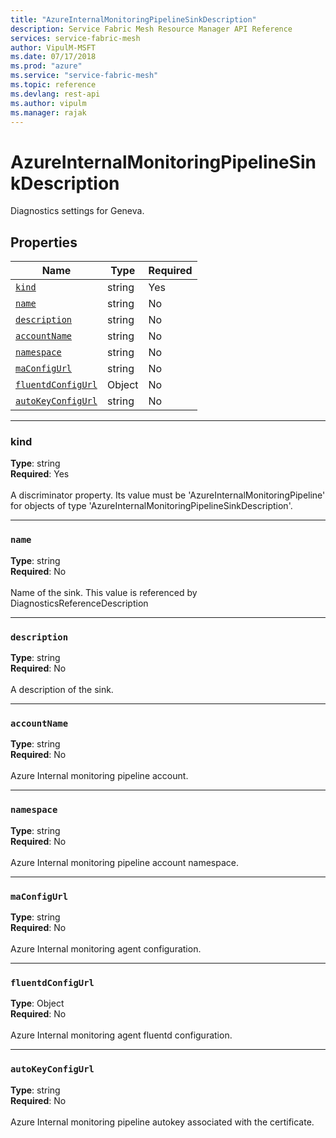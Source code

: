 ```yaml
---
title: "AzureInternalMonitoringPipelineSinkDescription"
description: Service Fabric Mesh Resource Manager API Reference
services: service-fabric-mesh
author: VipulM-MSFT
ms.date: 07/17/2018
ms.prod: "azure"
ms.service: "service-fabric-mesh"
ms.topic: reference
ms.devlang: rest-api
ms.author: vipulm
ms.manager: rajak
---
```

# AzureInternalMonitoringPipelineSinkDescription

Diagnostics settings for Geneva.

## Properties
| Name | Type | Required |
| --- | --- | --- |
| [`kind`](#kind) | string | Yes |
| [`name`](#name) | string | No |
| [`description`](#description) | string | No |
| [`accountName`](#accountname) | string | No |
| [`namespace`](#namespace) | string | No |
| [`maConfigUrl`](#maconfigurl) | string | No |
| [`fluentdConfigUrl`](#fluentdconfigurl) | Object | No |
| [`autoKeyConfigUrl`](#autokeyconfigurl) | string | No |

____
### kind
__Type__: string <br/>
__Required__: Yes <br/>
<br/>
A discriminator property. Its value must be 'AzureInternalMonitoringPipeline' for objects of type 'AzureInternalMonitoringPipelineSinkDescription'.

____
### `name`
__Type__: string <br/>
__Required__: No<br/>
<br/>
Name of the sink. This value is referenced by DiagnosticsReferenceDescription

____
### `description`
__Type__: string <br/>
__Required__: No<br/>
<br/>
A description of the sink.

____
### `accountName`
__Type__: string <br/>
__Required__: No<br/>
<br/>
Azure Internal monitoring pipeline account.

____
### `namespace`
__Type__: string <br/>
__Required__: No<br/>
<br/>
Azure Internal monitoring pipeline account namespace.

____
### `maConfigUrl`
__Type__: string <br/>
__Required__: No<br/>
<br/>
Azure Internal monitoring agent configuration.

____
### `fluentdConfigUrl`
__Type__: Object <br/>
__Required__: No<br/>
<br/>
Azure Internal monitoring agent fluentd configuration.

____
### `autoKeyConfigUrl`
__Type__: string <br/>
__Required__: No<br/>
<br/>
Azure Internal monitoring pipeline autokey associated with the certificate.
